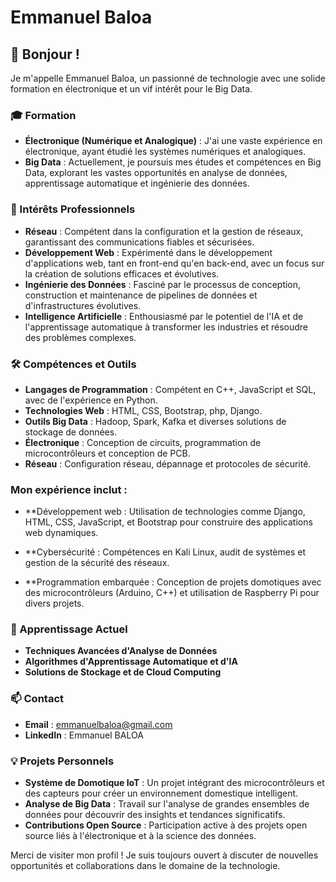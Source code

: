 
# Emmanuel Baloa

## 👋 Bonjour !

Je m'appelle Emmanuel Baloa, un passionné de technologie avec une solide formation en électronique et un vif intérêt pour le Big Data.

### 🎓 Formation
- **Électronique (Numérique et Analogique)** : J'ai une vaste expérience en électronique, ayant étudié les systèmes numériques et analogiques.
- **Big Data** : Actuellement, je poursuis mes études et compétences en Big Data, explorant les vastes opportunités en analyse de données, apprentissage automatique et ingénierie des données.

### 💼 Intérêts Professionnels
- **Réseau** : Compétent dans la configuration et la gestion de réseaux, garantissant des communications fiables et sécurisées.
- **Développement Web** : Expérimenté dans le développement d'applications web, tant en front-end qu'en back-end, avec un focus sur la création de solutions efficaces et évolutives.
- **Ingénierie des Données** : Fasciné par le processus de conception, construction et maintenance de pipelines de données et d'infrastructures évolutives.
- **Intelligence Artificielle** : Enthousiasmé par le potentiel de l'IA et de l'apprentissage automatique à transformer les industries et résoudre des problèmes complexes.

### 🛠️ Compétences et Outils
- **Langages de Programmation** : Compétent en C++, JavaScript et SQL, avec de l'expérience en Python.
- **Technologies Web** : HTML, CSS, Bootstrap, php, Django.
- **Outils Big Data** : Hadoop, Spark, Kafka et diverses solutions de stockage de données.
- **Électronique** : Conception de circuits, programmation de microcontrôleurs et conception de PCB.
- **Réseau** : Configuration réseau, dépannage et protocoles de sécurité.

### Mon expérience inclut :

- **Développement web : Utilisation de technologies comme Django, HTML, CSS, JavaScript, et Bootstrap pour construire des applications web dynamiques.

- **Cybersécurité : Compétences en Kali Linux, audit de systèmes et gestion de la sécurité des réseaux.

- **Programmation embarquée : Conception de projets domotiques avec des microcontrôleurs (Arduino, C++) et utilisation de Raspberry Pi pour divers projets.


### 🌱 Apprentissage Actuel
- **Techniques Avancées d'Analyse de Données**
- **Algorithmes d'Apprentissage Automatique et d'IA**
- **Solutions de Stockage et de Cloud Computing**

### 📫 Contact
- **Email** : [emmanuelbaloa@gmail.com](mailto:emmanuel.baloa@example.com)
- **LinkedIn** : Emmanuel BALOA

### 💡 Projets Personnels
- **Système de Domotique IoT** : Un projet intégrant des microcontrôleurs et des capteurs pour créer un environnement domestique intelligent.
- **Analyse de Big Data** : Travail sur l'analyse de grandes ensembles de données pour découvrir des insights et tendances significatifs.
- **Contributions Open Source** : Participation active à des projets open source liés à l'électronique et à la science des données.

Merci de visiter mon profil ! Je suis toujours ouvert à discuter de nouvelles opportunités et collaborations dans le domaine de la technologie.
